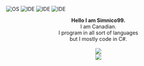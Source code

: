 ![OS](https://img.shields.io/badge/OS-Windows%2011-informational?style=flat&logo=Microsoft)
![IDE](https://img.shields.io/badge/IDE-Visual%20Studio-informational?style=flat&logo=VisualStudio)
![IDE](https://img.shields.io/badge/Code-C%23-informational?style=flat&logo=CSharp)
![IDE](https://img.shields.io/badge/Code-C++-informational?style=flat&logo=C%2B%2B)

<p align="center">
  <b>Hello I am Simnico99.</b><br>
  I am Canadian.<br>
  I program in all sort of languages<br>
  but I mostly code in C#.
  <br><br>
  <img src="https://camo.githubusercontent.com/5514b904c3590c48c4ba60203b4921070c533ba30f8c13fda604486dcaf73caa/68747470733a2f2f6769746875622d726561646d652d73746174732d7267366b6a7a386d712d73696d6e69636f39392e76657263656c2e6170702f6170693f757365726e616d653d53696d6e69636f39392673686f775f69636f6e733d74727565267468656d653d646973636f72645f6f6c645f626c7572706c65"><br/>
  <img src="https://camo.githubusercontent.com/e73e861a1f3dbf63eb8cf275ae24f089f6415712cdae1d6d2a3eff241e8cb4ac/68747470733a2f2f6769746875622d726561646d652d73746174732d7267366b6a7a386d712d73696d6e69636f39392e76657263656c2e6170702f6170692f746f702d6c616e67733f757365726e616d653d53696d6e69636f3939266c61796f75743d636f6d70616374266c616e67735f636f756e743d3130266578636c7564655f7265706f3d6769746875622d726561646d652d7374617473267468656d653d646973636f72645f6f6c645f626c7572706c65">
</p>

